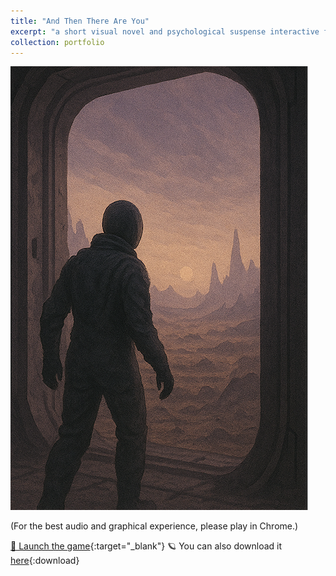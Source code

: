 ```yaml
---
title: "And Then There Are You"
excerpt: "a short visual novel and psychological suspense interactive fiction, created with Twine using the SugarCube format"
collection: portfolio
---
```


<img src="/images/twine.png">

(For the best audio and graphical experience, please play in Chrome.)  

[🌚 Launch the game](/Portfolio/_pages/And%20Then%20There%20Are%20You.html){:target="_blank"}
🪐 You can also download it [here](https://pers-0.github.io/Portfolio/_pages/And%20Then%20There%20Are%20You.html){:download}

